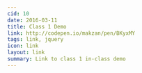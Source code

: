 ```yaml
---
cid: 10
date: 2016-03-11
title: Class 1 Demo
link: http://codepen.io/makzan/pen/BKyxMY
tags: link, jquery
icon: link
layout: link
summary: Link to class 1 in-class demo
---
```







